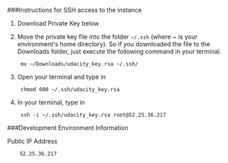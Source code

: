 ###Instructions for SSH access to the instance

1. Download Private Key below
2. Move the private key file into the folder `~/.ssh` (where ~ is your
    environment's home directory). So if you downloaded the file to the
    Downloads folder, just execute the following command in your terminal.

        mv ~/Downloads/udacity_key.rsa ~/.ssh/

3. Open your terminal and type in

        chmod 600 ~/.ssh/udacity_key.rsa

4. In your terminal, type in

        ssh -i ~/.ssh/udacity_key.rsa root@52.25.36.217


###Development Environment Information

Public IP Address

        52.25.36.217
